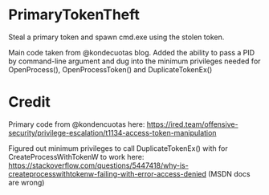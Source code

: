 # PrimaryTokenTheft
Steal a primary token and spawn cmd.exe using the stolen token.

Main code taken from @kondecuotas blog. Added the ability to pass a PID by command-line argument and dug into the minimum privileges needed for OpenProcess(), OpenProcessToken() and DuplicateTokenEx()

# Credit 
Primary code from @kondencuotas here: https://ired.team/offensive-security/privilege-escalation/t1134-access-token-manipulation

Figured out minimum privileges to call DuplicateTokenEx() with for CreateProcessWithTokenW to work here: https://stackoverflow.com/questions/5447418/why-is-createprocesswithtokenw-failing-with-error-access-denied (MSDN docs are wrong)
